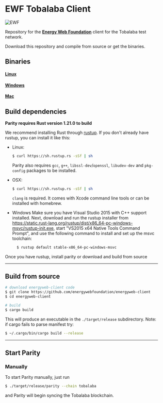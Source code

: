 # EWF Tobalaba Client

![EWF](http://energyweb.org/wp-content/uploads/2017/02/EnergyWebnoback-1.png)

Repository for the [**Energy Web Foundation**](http://energyweb.org/) client for the Tobalaba test network.

Download this repository and compile from source or get the binaries.

## Binaries

#### [Linux](https://tobalaba.slock.it/download/ewf-client-linux)

#### [Windows](https://tobalaba.slock.it/download/ewf-client-windows.exe)

#### [Mac](https://tobalaba.slock.it/download/ewf-client-mac)


## Build dependencies

**Parity requires Rust version 1.21.0 to build**

We recommend installing Rust through [rustup](https://www.rustup.rs/). If you don't already have rustup, you can install it like this:

- Linux:
	```bash
	$ curl https://sh.rustup.rs -sSf | sh
	```

	Parity also requires `gcc`, `g++`, `libssl-dev`/`openssl`, `libudev-dev` and `pkg-config` packages to be installed.

- OSX:
	```bash
	$ curl https://sh.rustup.rs -sSf | sh
	```

	`clang` is required. It comes with Xcode command line tools or can be installed with homebrew.

- Windows
  Make sure you have Visual Studio 2015 with C++ support installed. Next, download and run the rustup installer from
	https://static.rust-lang.org/rustup/dist/x86_64-pc-windows-msvc/rustup-init.exe, start "VS2015 x64 Native Tools Command Prompt", and use the following command to install and set up the msvc toolchain:
  ```bash
	$ rustup default stable-x86_64-pc-windows-msvc
  ```

Once you have rustup, install parity or download and build from source

----

## Build from source

```bash
# download energyweb-client code
$ git clone https://github.com/energywebfoundation/energyweb-client
$ cd energyweb-client

# build
$ cargo build
```

This will produce an executable in the `./target/release` subdirectory.
Note: if cargo fails to parse manifest try:

```bash
$ ~/.cargo/bin/cargo build --release
```

----

## Start Parity

### Manually

To start Parity manually, just run

```bash
$ ./target/release/parity --chain tobalaba
```

and Parity will begin syncing the Tobalaba blockchain.
